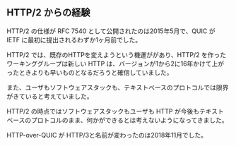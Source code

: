 ## HTTP/2 からの経験

HTTP/2 の仕様が RFC 7540 として公開されたのは2015年5月で、QUIC が IETF に最初に提出されるわずか1ヶ月前でした。

HTTP/2 では、既存のHTTPを変えようという機運ががあり、HTTP/2 を作ったワーキンググループは新しい HTTP は、バージョンが1から2に16年かけて上がったときよりも早いものとなるだろうと確信していました。

また、ユーザもソフトウェアスタックも、テキストベースのプロトコルでは限界がきていると考えていました。

HTTP/2 の時点ではソフトウェアスタックもユーザも HTTP が今後もテキストベースのプロトコルのまま、何かができるとは考えないようになってきました。

HTTP-over-QUIC が HTTP/3と名前が変わったのは2018年11月でした。
